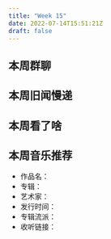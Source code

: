 ```yaml
---
title: "Week 15"
date: 2022-07-14T15:51:21Z
draft: false
---
```


## 本周群聊

## 本周旧闻慢递

## 本周看了啥

## 本周音乐推荐

- 作品名：
- 专辑：
- 艺术家：
- 发行时间：
- 专辑流派：
- 收听链接：